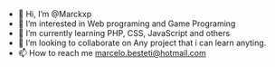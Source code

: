 - 👋 Hi, I’m @Marckxp
- 👀 I’m interested in Web programing and Game Programing
- 🌱 I’m currently learning PHP, CSS, JavaScript and others
- 💞️ I’m looking to collaborate on Any project that i can learn anyting.
- 📫 How to reach me marcelo.besteti@hotmail.com

<!---
Marckxp/Marckxp is a ✨ special ✨ repository because its `README.md` (this file) appears on your GitHub profile.
You can click the Preview link to take a look at your changes.
--->

